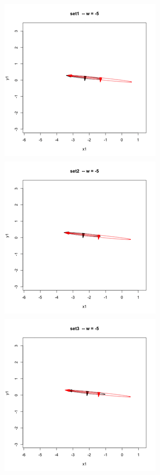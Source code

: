 
![](https://github.com/sakuramomo1005/actionpoints/blob/master/FDA/embarc_202004/gif/embarc-plot-set1.gif)

![](https://github.com/sakuramomo1005/actionpoints/blob/master/FDA/embarc_202004/gif/embarc-plot-set2.gif)

![](https://github.com/sakuramomo1005/actionpoints/blob/master/FDA/embarc_202004/gif/embarc-plot-set3.gif)
